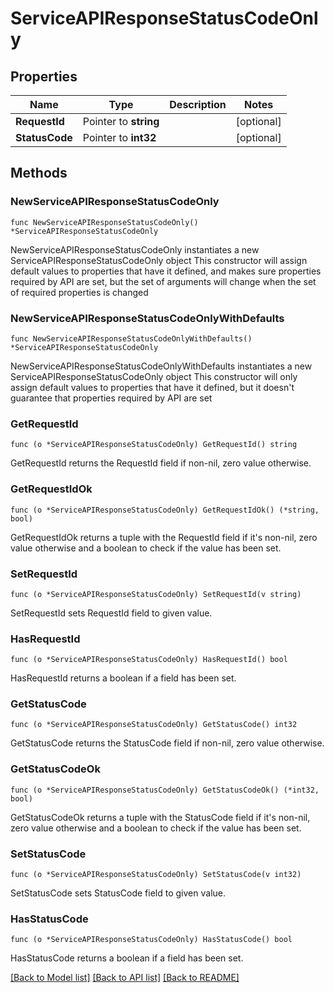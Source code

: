 # ServiceAPIResponseStatusCodeOnly

## Properties

Name | Type | Description | Notes
------------ | ------------- | ------------- | -------------
**RequestId** | Pointer to **string** |  | [optional] 
**StatusCode** | Pointer to **int32** |  | [optional] 

## Methods

### NewServiceAPIResponseStatusCodeOnly

`func NewServiceAPIResponseStatusCodeOnly() *ServiceAPIResponseStatusCodeOnly`

NewServiceAPIResponseStatusCodeOnly instantiates a new ServiceAPIResponseStatusCodeOnly object
This constructor will assign default values to properties that have it defined,
and makes sure properties required by API are set, but the set of arguments
will change when the set of required properties is changed

### NewServiceAPIResponseStatusCodeOnlyWithDefaults

`func NewServiceAPIResponseStatusCodeOnlyWithDefaults() *ServiceAPIResponseStatusCodeOnly`

NewServiceAPIResponseStatusCodeOnlyWithDefaults instantiates a new ServiceAPIResponseStatusCodeOnly object
This constructor will only assign default values to properties that have it defined,
but it doesn't guarantee that properties required by API are set

### GetRequestId

`func (o *ServiceAPIResponseStatusCodeOnly) GetRequestId() string`

GetRequestId returns the RequestId field if non-nil, zero value otherwise.

### GetRequestIdOk

`func (o *ServiceAPIResponseStatusCodeOnly) GetRequestIdOk() (*string, bool)`

GetRequestIdOk returns a tuple with the RequestId field if it's non-nil, zero value otherwise
and a boolean to check if the value has been set.

### SetRequestId

`func (o *ServiceAPIResponseStatusCodeOnly) SetRequestId(v string)`

SetRequestId sets RequestId field to given value.

### HasRequestId

`func (o *ServiceAPIResponseStatusCodeOnly) HasRequestId() bool`

HasRequestId returns a boolean if a field has been set.

### GetStatusCode

`func (o *ServiceAPIResponseStatusCodeOnly) GetStatusCode() int32`

GetStatusCode returns the StatusCode field if non-nil, zero value otherwise.

### GetStatusCodeOk

`func (o *ServiceAPIResponseStatusCodeOnly) GetStatusCodeOk() (*int32, bool)`

GetStatusCodeOk returns a tuple with the StatusCode field if it's non-nil, zero value otherwise
and a boolean to check if the value has been set.

### SetStatusCode

`func (o *ServiceAPIResponseStatusCodeOnly) SetStatusCode(v int32)`

SetStatusCode sets StatusCode field to given value.

### HasStatusCode

`func (o *ServiceAPIResponseStatusCodeOnly) HasStatusCode() bool`

HasStatusCode returns a boolean if a field has been set.


[[Back to Model list]](../README.md#documentation-for-models) [[Back to API list]](../README.md#documentation-for-api-endpoints) [[Back to README]](../README.md)


